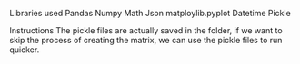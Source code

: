 Libraries used
Pandas
Numpy
Math
Json
matploylib.pyplot
Datetime
Pickle


Instructions
The pickle files are actually saved in the folder, if we want to skip the process of creating the matrix, we can use the pickle files to run quicker.